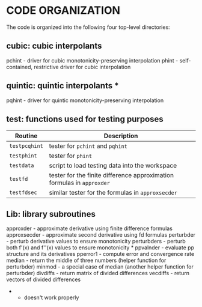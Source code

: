 # CODE ORGANIZATION

The code is organized into the following four top-level directories: 

## cubic: cubic interpolants
  pchint - driver for cubic monotonicity-preserving interpolation
  phint - self-contained, restrictive driver for cubic interpolation

## quintic: quintic interpolants *
  pqhint - driver for quintic monotonicity-preserving interpolation

## test: functions used for testing purposes
Routine     | Description
------------|------------
`testpcqhint` | tester for `pchint` and `pqhint`
`testphint` | tester for `phint`
`testdata` | script to load testing data into the workspace
`testfd` | tester for the finite difference approximation formulas in `approxder`
`testfdsec` | similar tester for the formulas in `approxsecder`

## Lib: library subroutines 
  approxder - approximate derivative using finite difference formulas
  approxsecder - approximate second derivative using fd formulas
  perturbder - perturb derivative values to ensure monotonicity
  perturbders - perturb both f'(x) and f''(x) values to ensure monotonicity *
  ppvalnder - evaluate pp structure and its derivatives
  pperror1 - compute error and convergence rate 
  median - return the middle of three numbers (helper function for perturbder)
  minmod - a special case of median (another helper function for perturbder)
  divdiffs - return matrix of divided differences
  vecdiffs - return vectors of divided differences

* - doesn't work properly
